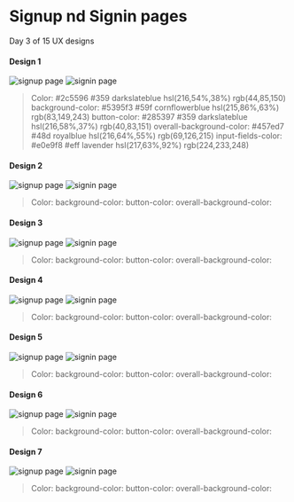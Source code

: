 # Signup nd Signin pages
Day 3 of 15 UX designs

#### Design 1
<img src="./assets/signup-one.jpg"  alt="signup page">
<img src="./assets/signin-one.jpg" alt="signin page" >

> Color: #2c5596 #359 darkslateblue  hsl(216,54%,38%)  rgb(44,85,150)
>  background-color: #5395f3 #59f cornflowerblue  hsl(215,86%,63%)  rgb(83,149,243)
> button-color:  #285397 #359 darkslateblue  hsl(216,58%,37%)  rgb(40,83,151)
> overall-background-color: #457ed7 #48d royalblue  hsl(216,64%,55%)  rgb(69,126,215)
> input-fields-color: #e0e9f8 #eff lavender  hsl(217,63%,92%)  rgb(224,233,248)

#### Design 2
<img src="./assets/signup-two.jpg"  alt="signup page">
<img src="./assets/signin-two.jpg" alt="signin page" >

> Color: 
>  background-color:
> button-color: 
> overall-background-color:


#### Design 3
<img src="./assets/signup-three.jpg"  alt="signup page">
<img src="./assets/signin-three.jpg" alt="signin page" >

> Color: 
>  background-color:
> button-color: 
> overall-background-color:


#### Design 4
<img src="./assets/signup-four.jpg"  alt="signup page">
<img src="./assets/signin-four.jpg" alt="signin page" >

> Color: 
>  background-color:
> button-color: 
> overall-background-color:


#### Design 5
<img src="./assets/signup-five.jpg"  alt="signup page">
<img src="./assets/signin-five.jpg" alt="signin page" >

> Color: 
>  background-color:
> button-color: 
> overall-background-color:


#### Design 6
<img src="./assets/signup-six.jpg"  alt="signup page">
<img src="./assets/signin-six.jpg" alt="signin page" >

> Color: 
>  background-color:
> button-color: 
> overall-background-color:


#### Design 7
<img src="./assets/signup-seven.jpg"  alt="signup page">
<img src="./assets/signin-seven.jpg" alt="signin page" >

> Color: 
> background-color:
> button-color: 
> overall-background-color:






